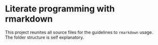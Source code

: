 # Literate programming with rmarkdown

This project reunites all source files for the guidelines to `rmarkdown` usage.
The folder structure is self explanatory.